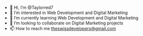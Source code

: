 - 👋 Hi, I’m @Taylorred7
- 👀 I’m interested in Web Development and Digital Marketing
- 🌱 I’m currently learning Web Development and Digital Marketing
- 💞️ I’m looking to collaborate on Digital Marketing projects
- 📫 How to reach me theswissdevelopers@gmail.com

<!---
Taylorred7/Taylorred7 is a ✨ special ✨ repository because its `README.md` (this file) appears on your GitHub profile.
You can click the Preview link to take a look at your changes.
--->
